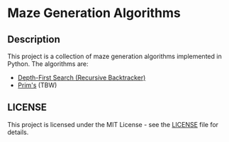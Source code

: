 # Maze Generation Algorithms

## Description

This project is a collection of maze generation algorithms implemented in Python. The algorithms are:

-   [Depth-First Search (Recursive Backtracker)](https://en.wikipedia.org/wiki/Maze_generation_algorithm#Randomized_depth-first_search)
-   [Prim's](<https://en.wikipedia.org/wiki/Maze_generation_algorithm#Iterative_randomized_Prim's_algorithm_(without_stack,_without_sets)>) (TBW)

## LICENSE

This project is licensed under the MIT License - see the [LICENSE](LICENSE) file for details.
